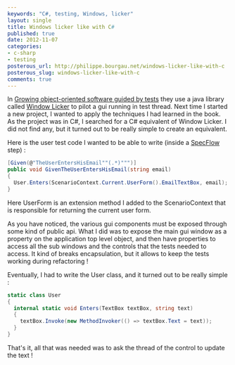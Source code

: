 ```yaml
---
keywords: "C#, testing, Windows, licker"
layout: single
title: Windows licker like with C#
published: true
date: 2012-11-07
categories:
- c-sharp
- testing
posterous_url: http://philippe.bourgau.net/windows-licker-like-with-c
posterous_slug: windows-licker-like-with-c
comments: true
---
```

In <a href="http://www.growing-object-oriented-software.com/">Growing object-oriented software guided by tests</a> they use a java library called <a href="http://code.google.com/p/windowlicker/">Window Licker</a> to pilot a gui running in test thread. Next time I started a new project, I wanted to apply the techniques I had learned in the book. As the project was in C#, I searched for a C# equivalent of Window Licker. I did not find any, but it turned out to be really simple to create an equivalent.

Here is the user test code I wanted to be able to write (inside a <a href="http://www.specflow.org">SpecFlow</a> step) :

```c#
[Given(@"TheUserEntersHisEmail""(.*)""")]
public void GivenTheUserEntersHisEmail(string email)
{
  User.Enters(ScenarioContext.Current.UserForm().EmailTextBox, email);
}
```

Here UserForm is an extension method I added to the ScenarioContext that is responsible for returning the current user form.

As you have noticed, the various gui components must be exposed through some kind of public api. What I did was to expose the main gui window as a property on the application top level object, and then have properties to access all the sub windows and the controls that the tests needed to access. It kind of breaks encapsulation, but it allows to keep the tests working during refactoring !

Eventually, I had to write the User class, and it turned out to be really simple :

```c#
static class User
{
  internal static void Enters(TextBox textBox, string text)
  {
    textBox.Invoke(new MethodInvoker(() => textBox.Text = text));
  }
}
```

That's it, all that was needed was to ask the thread of the control to update the text !

